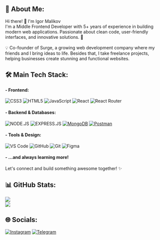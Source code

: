 ## 💫 About Me:
Hi there! 👋 I'm Igor Malikov<br>I'm a Middle Frontend Developer with 5+ years of experience in building modern web applications. Passionate about clean code, user-friendly interfaces, and innovative solutions. 🚀<br><br>💡 Co-founder of Surge, a growing web development company where my friends and I bring ideas to life. Besides that, I take freelance projects, helping businesses create stunning and functional websites.

## 🛠 Main Tech Stack:
#### - Frontend:
![CSS3](https://img.shields.io/badge/css3-%231572B6.svg?style=flat&logo=css3&logoColor=white) ![HTML5](https://img.shields.io/badge/html5-%23E34F26.svg?style=flat&logo=html5&logoColor=white) ![JavaScript](https://img.shields.io/badge/javascript-%23323330.svg?style=flat&logo=javascript&logoColor=%23F7DF1E) ![React](https://img.shields.io/badge/react-20232a?style=flat&logo=react&logoColor=%2361DAFB) ![React Router](https://img.shields.io/badge/React_Router-CA4245?style=flat&logo=react-router&logoColor=white)
#### - Backend & Databases:
![NODE.JS](https://img.shields.io/badge/node.js-6DA55F?style=flat&logo=node.js&logoColor=white) ![EXPRESS.JS](https://img.shields.io/badge/express.js-%23404d59.svg?style=flat&logo=express&logoColor=%2361DAFB) [![MongoDB](https://img.shields.io/badge/mongodb-%234ea94b.svg?style=flat&logo=mongodb&logoColor=white)](https://www.mongodb.com/) [![Postman](https://img.shields.io/badge/postman-%23FF6C37.svg?style=flat&logo=postman&logoColor=white)](https://www.postman.com/)
#### - Tools & Design:
![VS Code](https://img.shields.io/badge/Visual%20Studio%20Code-0078d7.svg?style=flat&logo=visual-studio-code&logoColor=white) ![GitHub](https://img.shields.io/badge/github-%23121011.svg?style=flat&logo=github&logoColor=white) ![Git](https://img.shields.io/badge/git-%23F05033.svg?style=flat&logo=git&logoColor=white)  ![Figma](https://img.shields.io/badge/figma-%23F24E1E.svg?style=flat&logo=figma&logoColor=white)
#### - ...and always learning more!
Let's connect and build something awesome together! ✨

## 📊 GitHub Stats:
![](https://github-readme-stats-eight-theta.vercel.app/api/top-langs/?username=Mea6ea6&hide_border=true&cache_seconds=1800&layout=compact&langs_count=8&theme=dark) <br>
![](https://github-readme-stats-eight-theta.vercel.app/api?username=Mea6ea6&show_icons=true&theme=dark&include_all_commits=true&count_private=true&hide_border=true)

## 🌐 Socials:
[![Instagram](https://img.shields.io/badge/-mea6ea6-2CA5E0?style=flat&logo=telegram&logoColor=white)](https://t.me/mea6ea6) 
[![Telegram](https://img.shields.io/badge/-mea6ea6-E4405F?style=flat&logo=Instagram&logoColor=white)](https://instagram.com/mea6ea6) 
